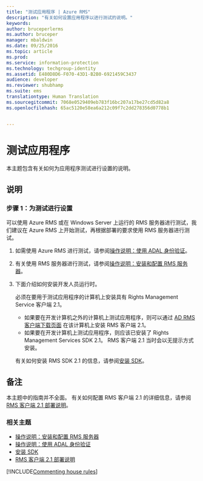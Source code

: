 ```yaml
---
title: "测试应用程序 | Azure RMS"
description: "有关如何设置应用程序以进行测试的说明。"
keywords: 
author: bruceperlerms
ms.author: bruceper
manager: mbaldwin
ms.date: 09/25/2016
ms.topic: article
ms.prod: 
ms.service: information-protection
ms.technology: techgroup-identity
ms.assetid: E480D8D6-F070-43D1-B2B0-6921459C3437
audience: developer
ms.reviewer: shubhamp
ms.suite: ems
translationtype: Human Translation
ms.sourcegitcommit: 7068e0529409eb783f16bc207a17be27cd5d82a8
ms.openlocfilehash: 65ac5120e58ea6a212c09f7c2dd278356d0778b1


---
```


# <a name="testing-your-application"></a>测试应用程序

本主题包含有关如何为应用程序测试进行设置的说明。

## <a name="instructions"></a>说明

### <a name="step-1-setup-for-testing"></a>步骤 1：为测试进行设置

可以使用 Azure RMS 或在 Windows Server 上运行的 RMS 服务器进行测试，我们建议在 Azure RMS 上开始测试，再根据部署的要求使用 RMS 服务器进行测试。

1. 如需使用 Azure RMS 进行测试，请参阅[操作说明：使用 ADAL 身份验证](how-to-use-adal-authentication.md)。
2. 有关使用 RMS 服务器进行测试，请参阅[操作说明：安装和配置 RMS 服务器](how-to-install-and-configure-an-rms-server.md)。
3. 下面介绍如何安装开发人员运行时。

   必须在要用于测试应用程序的计算机上安装具有 Rights Management Service 客户端 2.1。
   - 如果要在开发计算机之外的计算机上测试应用程序，则可以通过 [AD RMS 客户端下载页面](http://www.microsoft.com/en-us/download/details.aspx?id=38396) 在该计算机上安装 RMS 客户端 2.1。
   - 如果要在开发计算机上测试应用程序，则应该已安装了 Rights Management Services SDK 2.1。 RMS 客户端 2.1 当时会以无提示方式安装。

    有关如何安装 RMS SDK 2.1 的信息，请参阅[安装 SDK](install-the-rms-sdk.md)。

## <a name="remarks"></a>备注

本主题中的指南并不全面。 有关如何配置 RMS 客户端 2.1 的详细信息，请参阅 [RMS 客户端 2.1 部署说明](https://technet.microsoft.com/en-us/library/jj159267(WS.10).aspx)。

### <a name="related-topics"></a>相关主题

* [操作说明：安装和配置 RMS 服务器](how-to-install-and-configure-an-rms-server.md)
* [操作说明：使用 ADAL 身份验证](how-to-use-adal-authentication.md)
* [安装 SDK](install-the-rms-sdk.md)
* [RMS 客户端 2.1 部署说明](https://technet.microsoft.com/en-us/library/jj159267(WS.10).aspx)

[!INCLUDE[Commenting house rules](../includes/houserules.md)]


<!--HONumber=Jan17_HO1-->


